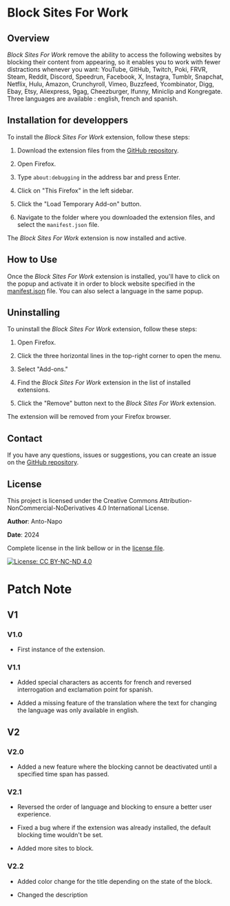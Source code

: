 # Block Sites For Work

## Overview
*Block Sites For Work* remove the ability to access the following websites by blocking their content from appearing, so it enables you to work with fewer distractions whenever you want: YouTube, GitHub, Twitch, Poki, FRVR, Steam, Reddit, Discord, Speedrun, Facebook, X, Instagra, Tumblr, Snapchat, Netflix, Hulu, Amazon, Crunchyroll, Vimeo, Buzzfeed, Ycombinator, Digg, Ebay, Etsy, Aliexpress, 9gag, Cheezburger, Ifunny, Miniclip and Kongregate. Three languages are available : english, french and spanish.

## Installation for developpers
To install the *Block Sites For Work* extension, follow these steps:

1. Download the extension files from the [GitHub repository](https://github.com/Anto-Napo/work-site-block-firefox).

2. Open Firefox.

3. Type `about:debugging` in the address bar and press Enter.

4. Click on "This Firefox" in the left sidebar.

5. Click the "Load Temporary Add-on" button.

6. Navigate to the folder where you downloaded the extension files, and select the `manifest.json` file.

The *Block Sites For Work* extension is now installed and active.

## How to Use
Once the *Block Sites For Work* extension is installed, you'll have to click on the popup and activate it in order to block website specified in the [manifest.json](manifest.json) file. You can also select a language in the same popup.

## Uninstalling
To uninstall the *Block Sites For Work* extension, follow these steps:

1. Open Firefox.

2. Click the three horizontal lines in the top-right corner to open the menu.

3. Select "Add-ons."

4. Find the *Block Sites For Work* extension in the list of installed extensions.

5. Click the "Remove" button next to the *Block Sites For Work* extension.

The extension will be removed from your Firefox browser.

## Contact
If you have any questions, issues or suggestions, you can create an issue on the [GitHub repository](https://github.com/Anto-Napo/work-site-block-firefox/issues).

## License

This project is licensed under the Creative Commons Attribution-NonCommercial-NoDerivatives 4.0 International License. 

**Author**: Anto-Napo

**Date**: 2024

Complete license in the link bellow or in the [license file](LICENSE).

[![License: CC BY-NC-ND 4.0](https://img.shields.io/badge/License-CC%20BY--NC--ND%204.0-lightgrey.svg)](https://creativecommons.org/licenses/by-nc-nd/4.0/)

# Patch Note

## V1

### V1.0

* First instance of the extension.

### V1.1

* Added special characters as accents for french and reversed interrogation and exclamation point for spanish.

* Added a missing feature of the translation where the text for changing the language was only available in english.

## V2

### V2.0

* Added a new feature where the blocking cannot be deactivated until a specified time span has passed.

### V2.1

* Reversed the order of language and blocking to ensure a better user experience.

* Fixed a bug where if the extension was already installed, the default blocking time wouldn't be set.

* Added more sites to block.

### V2.2

* Added color change for the title depending on the state of the block.

* Changed the description